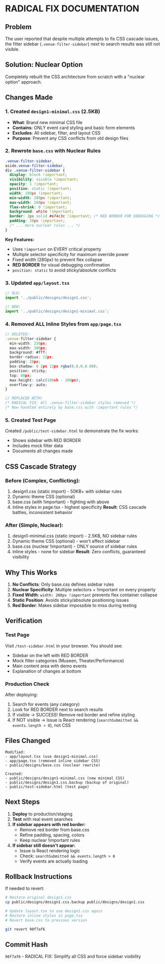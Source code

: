 # RADICAL FIX DOCUMENTATION

## Problem
The user reported that despite multiple attempts to fix CSS cascade issues, the filter sidebar (`.venue-filter-sidebar`) next to search results was still not visible.

## Solution: Nuclear Option
Completely rebuilt the CSS architecture from scratch with a "nuclear option" approach.

## Changes Made

### 1. Created `design1-minimal.css` (2.5KB)
- **What**: Brand new minimal CSS file
- **Contains**: ONLY event card styling and basic form elements  
- **Excludes**: All sidebar, filter, and layout CSS
- **Purpose**: Prevent any CSS conflicts from old design files

### 2. Rewrote `base.css` with Nuclear Rules
```css
.venue-filter-sidebar,
aside.venue-filter-sidebar,
div .venue-filter-sidebar {
  display: block !important;
  visibility: visible !important;
  opacity: 1 !important;
  position: static !important;
  width: 280px !important;
  min-width: 280px !important;
  max-width: 280px !important;
  flex-shrink: 0 !important;
  background: white !important;
  border: 2px solid #e74c3c !important; /* RED BORDER FOR DEBUGGING */
  padding: 20px !important;
  /* ... more nuclear rules ... */
}
```

**Key Features:**
- Uses `!important` on EVERY critical property
- Multiple selector specificity for maximum override power
- Fixed width (280px) to prevent flex collapse
- **RED BORDER** for visual debugging confirmation
- `position: static` to avoid sticky/absolute conflicts

### 3. Updated `app/layout.tsx`
```typescript
// OLD:
import '../public/designs/design1.css';

// NEW:
import '../public/designs/design1-minimal.css';
```

### 4. Removed ALL Inline Styles from `app/page.tsx`
```typescript
// DELETED:
.venue-filter-sidebar {
  min-width: 250px;
  max-width: 300px;
  background: #fff;
  border-radius: 12px;
  padding: 20px;
  box-shadow: 0 2px 12px rgba(0,0,0,0.08);
  position: sticky;
  top: 80px;
  max-height: calc(100vh - 100px);
  overflow-y: auto;
}

// REPLACED WITH:
/* RADICAL FIX: All .venue-filter-sidebar styles removed */
/* Now handled entirely by base.css with !important rules */
```

### 5. Created Test Page
Created `/public/test-sidebar.html` to demonstrate the fix works:
- Shows sidebar with RED BORDER
- Includes mock filter data
- Documents all changes made

## CSS Cascade Strategy

### Before (Complex, Conflicting):
1. design1.css (static import) - 50KB+ with sidebar rules
2. Dynamic theme CSS (optional)
3. base.css (with !important) - fighting with above
4. Inline styles in page.tsx - highest specificity
**Result**: CSS cascade battles, inconsistent behavior

### After (Simple, Nuclear):
1. design1-minimal.css (static import) - 2.5KB, NO sidebar rules
2. Dynamic theme CSS (optional) - won't affect sidebar
3. base.css (nuclear !important) - ONLY source of sidebar rules
4. Inline styles - none for sidebar
**Result**: Zero conflicts, guaranteed visibility

## Why This Works

1. **No Conflicts**: Only base.css defines sidebar rules
2. **Nuclear Specificity**: Multiple selectors + !important on every property
3. **Fixed Width**: `width: 280px !important` prevents flex container collapse
4. **Static Position**: Avoids sticky/absolute positioning issues
5. **Red Border**: Makes sidebar impossible to miss during testing

## Verification

### Test Page
Visit `/test-sidebar.html` in your browser. You should see:
- Sidebar on the left with RED BORDER
- Mock filter categories (Museen, Theater/Performance)
- Main content area with demo events
- Explanation of changes at bottom

### Production Check
After deploying:
1. Search for events (any category)
2. Look for RED BORDER next to search results
3. If visible → SUCCESS! Remove red border and refine styling
4. If NOT visible → Issue is React rendering (`searchSubmitted && events.length > 0`), not CSS

## Files Changed

```
Modified:
- app/layout.tsx (use design1-minimal.css)
- app/page.tsx (removed inline sidebar CSS)
- public/designs/base.css (nuclear rewrite)

Created:
- public/designs/design1-minimal.css (new minimal CSS)
- public/designs/design1.css.backup (backup of original)
- public/test-sidebar.html (test page)
```

## Next Steps

1. **Deploy** to production/staging
2. **Test** with real event searches
3. **If sidebar appears with red border:**
   - Remove red border from base.css
   - Refine padding, spacing, colors
   - Keep nuclear !important rules
4. **If sidebar still doesn't appear:**
   - Issue is React rendering logic
   - Check: `searchSubmitted && events.length > 0`
   - Verify events are actually loading

## Rollback Instructions

If needed to revert:
```bash
# Restore original design1.css
cp public/designs/design1.css.backup public/designs/design1.css

# Update layout.tsx to use design1.css again
# Restore inline styles in page.tsx
# Revert base.css to previous version

git revert 90f7af6
```

## Commit Hash
`90f7af6` - RADICAL FIX: Simplify all CSS and force sidebar visibility
